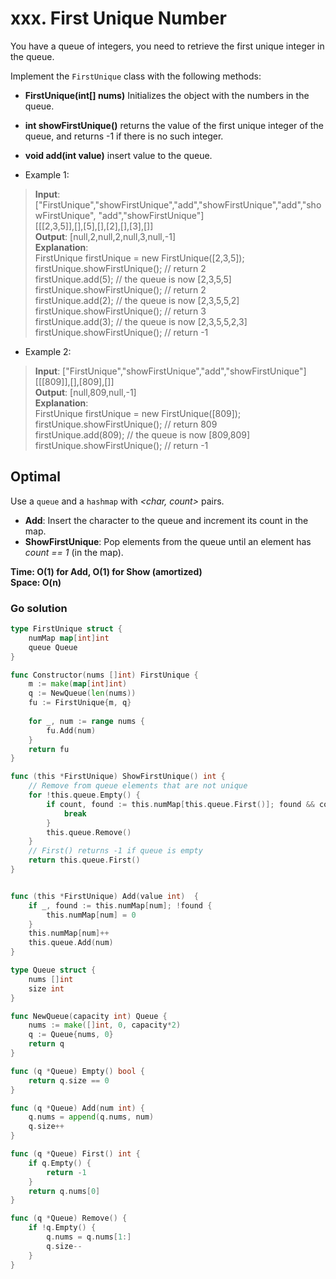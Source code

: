 # xxx. First Unique Number

You have a queue of integers, you need to retrieve the first unique integer in the queue.

Implement the `FirstUnique` class with the following methods:

- **FirstUnique(int[] nums)** Initializes the object with the numbers in the queue.
- **int showFirstUnique()** returns the value of the first unique integer of the queue, and returns
  -1 if there is no such integer.
- **void add(int value)** insert value to the queue.

- Example 1:
> **Input**: ["FirstUnique","showFirstUnique","add","showFirstUnique","add","showFirstUnique",
> "add","showFirstUnique"] <br>
> [[[2,3,5]],[],[5],[],[2],[],[3],[]] <br>
> **Output**: [null,2,null,2,null,3,null,-1] <br>
> **Explanation**:<br>
> FirstUnique firstUnique = new FirstUnique([2,3,5]); <br>
> firstUnique.showFirstUnique(); // return 2 <br>
> firstUnique.add(5);            // the queue is now [2,3,5,5] <br>
> firstUnique.showFirstUnique(); // return 2 <br>
> firstUnique.add(2);            // the queue is now [2,3,5,5,2] <br>
> firstUnique.showFirstUnique(); // return 3 <br>
> firstUnique.add(3);            // the queue is now [2,3,5,5,2,3] <br>
> firstUnique.showFirstUnique(); // return -1
- Example 2:
> **Input**: ["FirstUnique","showFirstUnique","add","showFirstUnique"] <br>
[[[809]],[],[809],[]] <br>
> **Output**: [null,809,null,-1] <br>
> **Explanation**:<br>
> FirstUnique firstUnique = new FirstUnique([809]); <br>
> firstUnique.showFirstUnique(); // return 809 <br>
> firstUnique.add(809);          // the queue is now [809,809] <br>
> firstUnique.showFirstUnique(); // return -1

## Optimal
Use a `queue` and a `hashmap` with *<char, count>* pairs. 
- **Add**: Insert the character to the queue and increment its count in the map.
- **ShowFirstUnique**: Pop elements from the queue until an element has *count == 1* (in the map).

**Time: O(1) for Add, O(1) for Show (amortized) <br> Space: O(n)**

### Go solution
```go
type FirstUnique struct {
    numMap map[int]int
    queue Queue
}

func Constructor(nums []int) FirstUnique {
    m := make(map[int]int)
    q := NewQueue(len(nums))
    fu := FirstUnique{m, q}
    
    for _, num := range nums {
        fu.Add(num)
    }
    return fu
}

func (this *FirstUnique) ShowFirstUnique() int {
    // Remove from queue elements that are not unique
    for !this.queue.Empty() {
        if count, found := this.numMap[this.queue.First()]; found && count == 1 {
            break
        }
        this.queue.Remove()
    }
    // First() returns -1 if queue is empty
    return this.queue.First()
}


func (this *FirstUnique) Add(value int)  {
    if _, found := this.numMap[num]; !found {
        this.numMap[num] = 0
    }
    this.numMap[num]++
    this.queue.Add(num)
}

type Queue struct {
    nums []int
    size int
}

func NewQueue(capacity int) Queue {
    nums := make([]int, 0, capacity*2)
    q := Queue{nums, 0}
    return q
}

func (q *Queue) Empty() bool {
    return q.size == 0
}

func (q *Queue) Add(num int) {
    q.nums = append(q.nums, num)
    q.size++
}

func (q *Queue) First() int {
    if q.Empty() {
        return -1
    }
    return q.nums[0]
}

func (q *Queue) Remove() {
    if !q.Empty() {
        q.nums = q.nums[1:]
        q.size--
    }
}
```